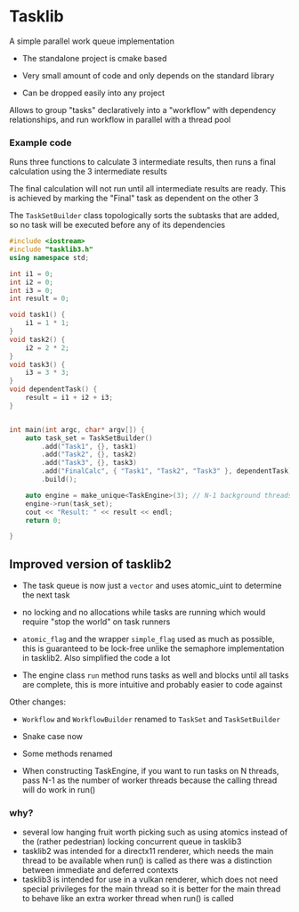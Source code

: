 # Tasklib

A simple parallel work queue implementation
 
 * The standalone project is cmake based
 
 * Very small amount of code and only depends on the standard library
 
 * Can be dropped easily into any project

Allows to group "tasks" declaratively into a "workflow" with dependency relationships, and run workflow in parallel with a thread pool


### Example code

Runs three functions to calculate 3 intermediate results, then runs a final calculation using the 3 intermediate results

The final calculation will not run until all intermediate results are ready. This is achieved by marking the "Final" task as dependent on the other 3

The `TaskSetBuilder` class topologically sorts the subtasks that are added, so no task will be executed before any of its dependencies

```cpp
#include <iostream>
#include "tasklib3.h"
using namespace std;

int i1 = 0;
int i2 = 0;
int i3 = 0;
int result = 0;

void task1() {
	i1 = 1 * 1;
}
void task2() {
	i2 = 2 * 2;
}
void task3() {
	i3 = 3 * 3;
}
void dependentTask() {
	result = i1 + i2 + i3;
}


int main(int argc, char* argv[]) {
	auto task_set = TaskSetBuilder()
		.add("Task1", {}, task1)
		.add("Task2", {}, task2)
		.add("Task3", {}, task3)
		.add("FinalCalc", { "Task1", "Task2", "Task3" }, dependentTask)
		.build();

    auto engine = make_unique<TaskEngine>(3); // N-1 background threads
    engine->run(task_set);
	cout << "Result: " << result << endl;
    return 0;

}
```

## Improved version of tasklib2
 
 * The task queue is now just a `vector` and uses atomic_uint to determine the next task 
 
 * no locking and no allocations while tasks are running which would require "stop the world" on task runners
 
 * `atomic_flag` and the wrapper `simple_flag` used as much as possible, this is guaranteed to be lock-free unlike the semaphore implementation in tasklib2. Also simplified the code a lot
 
 * The engine class `run` method runs tasks as well and blocks until all tasks are complete, this is more intuitive and probably easier to code against

Other changes:
 
 * `Workflow` and `WorkflowBuilder` renamed to `TaskSet` and `TaskSetBuilder`
 
 * Snake case now
 
 * Some methods renamed
 
 * When constructing TaskEngine, if you want to run tasks on N threads, pass N-1 as the number of worker threads because the calling thread will do work in run()


### why?

- several low hanging fruit worth picking such as using atomics instead of the (rather pedestrian) locking concurrent queue in tasklib3
- tasklib2 was intended for a directx11 renderer, which needs the main thread to be available when run() is called as there was a distinction between immediate and deferred contexts
- tasklib3 is intended for use in a vulkan renderer, which does not need special privileges for the main thread so it is better for the main thread to behave like an extra worker thread when run() is called
